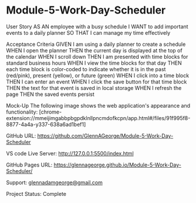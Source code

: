 # Module-5-Work-Day-Scheduler

User Story
AS AN employee with a busy schedule
I WANT to add important events to a daily planner
SO THAT I can manage my time effectively


Acceptance Criteria
GIVEN I am using a daily planner to create a schedule
WHEN I open the planner
THEN the current day is displayed at the top of the calendar
WHEN I scroll down
THEN I am presented with time blocks for standard business hours
WHEN I view the time blocks for that day
THEN each time block is color-coded to indicate whether it is in the past (red/pink), present (yellow), or future (green)
WHEN I click into a time block
THEN I can enter an event
WHEN I click the save button for that time block
THEN the text for that event is saved in local storage
WHEN I refresh the page
THEN the saved events persist

Mock-Up The following image shows the web application's appearance and functionality:
[chrome-extension://mmeijimgabbpbgpdklnllpncmdofkcpn/app.html#/files/91f995f8-8877-4a4a-y337-638a6ad1bef1]

GitHub URL: https://github.com/GlennAGeorge/Module-5-Work-Day-Scheduler

VS code Live Server: http://127.0.0.1:5500/index.html

GitHub Pages URL: https://glennageorge.github.io/Module-5-Work-Day-Scheduler/

Support: glennadamgeorge@gmail.com

Project Status: Complete
